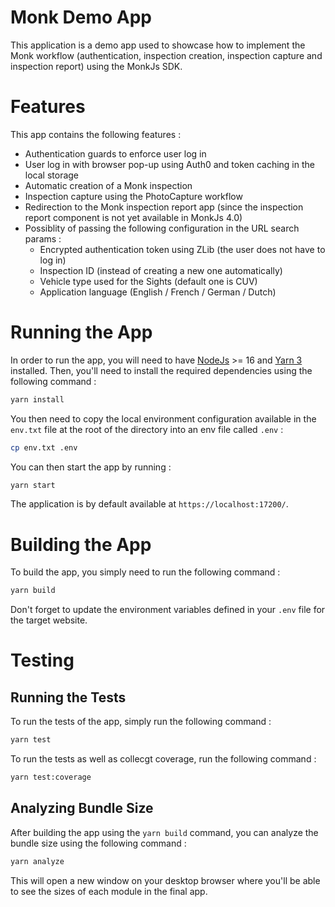 # Monk Demo App
This application is a demo app used to showcase how to implement the Monk workflow (authentication, inspection creation,
inspection capture and inspection report) using the MonkJs SDK.

# Features
This app contains the following features :
- Authentication guards to enforce user log in
- User log in with browser pop-up using Auth0 and token caching in the local storage
- Automatic creation of a Monk inspection
- Inspection capture using the PhotoCapture workflow
- Redirection to the Monk inspection report app (since the inspection report component is not yet available in MonkJs
  4.0)
- Possiblity of passing the following configuration in the URL search params :
  - Encrypted authentication token using ZLib (the user does not have to log in)
  - Inspection ID (instead of creating a new one automatically)
  - Vehicle type used for the Sights (default one is CUV)
  - Application language (English / French / German / Dutch)

# Running the App
In order to run the app, you will need to have [NodeJs](https://nodejs.org/en) >= 16 and
[Yarn 3](https://yarnpkg.com/getting-started/install) installed. Then, you'll need to install the required dependencies
using the following command :

```bash
yarn install
```

You then need to copy the local environment configuration available in the `env.txt` file at the root of the directory
into an env file called `.env` :

```bash
cp env.txt .env
```

You can then start the app by running :

```bash
yarn start
```

The application is by default available at `https://localhost:17200/`.

# Building the App
To build the app, you simply need to run the following command :

```bash
yarn build
```

Don't forget to update the environment variables defined in your `.env` file for the target website.

# Testing
## Running the Tests
To run the tests of the app, simply run the following command :

```bash
yarn test
```

To run the tests as well as collecgt coverage, run the following command :

```bash
yarn test:coverage
```

## Analyzing Bundle Size
After building the app using the `yarn build` command, you can analyze the bundle size using the following command :

```bash
yarn analyze
```

This will open a new window on your desktop browser where you'll be able to see the sizes of each module in the final
app.
